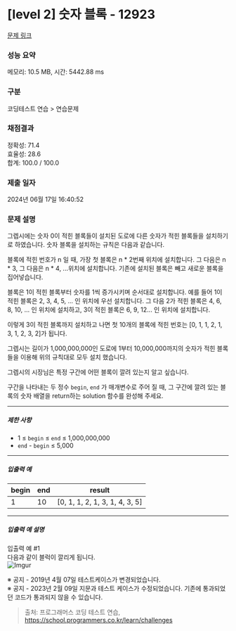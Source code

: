 # [level 2] 숫자 블록 - 12923 

[문제 링크](https://school.programmers.co.kr/learn/courses/30/lessons/12923) 

### 성능 요약

메모리: 10.5 MB, 시간: 5442.88 ms

### 구분

코딩테스트 연습 > 연습문제

### 채점결과

정확성: 71.4<br/>효율성: 28.6<br/>합계: 100.0 / 100.0

### 제출 일자

2024년 06월 17일 16:40:52

### 문제 설명

<p>그렙시에는 숫자 0이 적힌 블록들이 설치된 도로에 다른 숫자가 적힌 블록들을 설치하기로 하였습니다. 숫자 블록을 설치하는 규칙은 다음과 같습니다.</p>

<p>블록에 적힌 번호가 n 일 때, 가장 첫 블록은 n * 2번째 위치에 설치합니다. 그 다음은 n * 3, 그 다음은 n * 4, ...위치에 설치합니다. 기존에 설치된 블록은 빼고 새로운 블록을 집어넣습니다.</p>

<p>블록은 1이 적힌 블록부터 숫자를 1씩 증가시키며 순서대로 설치합니다. 예를 들어 1이 적힌 블록은 2, 3, 4, 5, ... 인 위치에 우선 설치합니다. 그 다음 2가 적힌 블록은 4, 6, 8, 10, ... 인 위치에 설치하고, 3이 적힌 블록은 6, 9, 12... 인 위치에 설치합니다.</p>

<p>이렇게 3이 적힌 블록까지 설치하고 나면 첫 10개의 블록에 적힌 번호는 [0, 1, 1, 2, 1, 3, 1, 2, 3, 2]가 됩니다.</p>

<p>그렙시는 길이가 1,000,000,000인 도로에 1부터 10,000,000까지의 숫자가 적힌 블록들을 이용해 위의 규칙대로 모두 설치 했습니다.</p>

<p>그렙시의 시장님은 특정 구간에 어떤 블록이 깔려 있는지 알고 싶습니다.</p>

<p>구간을 나타내는 두 정수 <code>begin</code>, <code>end</code> 가 매개변수로 주어 질 때, 그 구간에 깔려 있는 블록의 숫자 배열을 return하는 solution 함수를 완성해 주세요.</p>

<hr>

<h5>제한 사항</h5>

<ul>
<li>1 ≤ <code>begin</code> ≤ <code>end</code> ≤ 1,000,000,000</li>
<li><code>end</code> - <code>begin</code> ≤ 5,000</li>
</ul>

<hr>

<h5>입출력 예</h5>
<table class="table">
        <thead><tr>
<th>begin</th>
<th>end</th>
<th>result</th>
</tr>
</thead>
        <tbody><tr>
<td>1</td>
<td>10</td>
<td>[0, 1, 1, 2, 1, 3, 1, 4, 3, 5]</td>
</tr>
</tbody>
      </table>
<hr>

<h5>입출력 예 설명</h5>

<p>입출력 예 #1<br>
다음과 같이 블럭이 깔리게 됩니다.<br>
<img src="https://i.imgur.com/OnAE846.png?1" title="" alt="Imgur"></p>

<p>※ 공지 - 2019년 4월 07일 테스트케이스가 변경되었습니다.<br>
※ 공지 - 2023년 2월 09일 지문과 테스트 케이스가 수정되었습니다. 기존에 통과되었던 코드가 통과되지 않을 수 있습니다.</p>


> 출처: 프로그래머스 코딩 테스트 연습, https://school.programmers.co.kr/learn/challenges